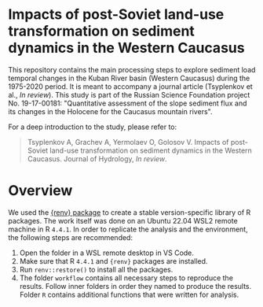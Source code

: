 # Impacts of post-Soviet land-use transformation on sediment dynamics in the Western Caucasus
This repository contains the main processing steps to explore sediment load temporal changes in the Kuban River basin (Western Caucasus) during the 1975-2020 period. It is meant to accompany a journal article (Tsyplenkov et al., *In review*). This study is part of the Russian Science Foundation project No. 19-17-00181: "Quantitative assessment of the slope sediment flux and its changes in the Holocene for the Caucasus mountain rivers".

For a deep introduction to the study, please refer to:
>Tsyplenkov A, Grachev A, Yermolaev O, Golosov V. Impacts of post-Soviet land-use transformation on sediment dynamics in the Western Caucasus. Journal of Hydrology, *In review*.

# Overview
We used the [{renv} package](https://rstudio.github.io/renv/articles/renv.html) to create a stable version-specific library of R packages. The work itself was done on an Ubuntu 22.04 WSL2 remote machine in R `4.4.1`. In order to replicate the analysis and the environment, the following steps are recommended:

1. Open the folder in a WSL remote desktop in VS Code.
2. Make sure that R `4.4.1` and `{renv}` packages are installed.
3. Run `renv::restore()` to install all the packages.
4. The folder `workflow` contains all necessary steps to reproduce the results. Follow inner folders in order they named to produce the results. Folder `R` contains additional functions that were written for analysis.